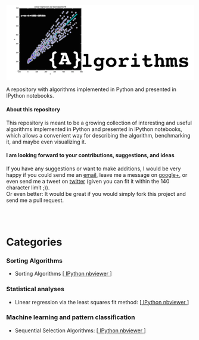 ![logo](./images/algorithms_logo.png)


A repository with algorithms implemented in Python and presented in IPython notebooks.

#### About this repository

This repository is meant to be a growing collection of interesting and useful algorithms implemented in Python and presented in IPython notebooks, which allows a convenient way for describing the algorithm, benchmarking it, and maybe even visualizing it.


#### I am looking forward to your contributions, suggestions, and ideas

If you have any suggestions or want to make additions, I would be very happy if you could send me an [email](mailto:se.raschka@gmail.com), leave me a message on [google+](https://plus.google.com/118404394130788869227/), or even send me a tweet on [twitter](https://twitter.com/rasbt) (given you can fit it within the 140 character limit ;)).  
Or even better: It would be great if you would simply fork this project and send me a pull request.

<br>
<br>

# Categories

### Sorting Algorithms

- Sorting Algorithms [[ IPython nbviewer ](http://nbviewer.ipython.org/github/rasbt/algorithms_in_ipython_notebooks/blob/master/ipython_nbs/sorting/sorting_algorithms.ipynb?create=1)]



### Statistical analyses

- Linear regression via the least squares fit method: [[ IPython nbviewer ](http://nbviewer.ipython.org/github/rasbt/algorithms_in_ipython_notebooks/blob/master/ipython_nbs/statistics/linregr_least_squares_fit.ipynb?create=1)] 



### Machine learning and pattern classification

- Sequential Selection Algorithms: [[ IPython nbviewer ](http://nbviewer.ipython.org/github/rasbt/algorithms_in_ipython_notebooks/blob/master/ipython_nbs/machine_learning/sequential_selection_algorithms.ipynb?create=1)] 
